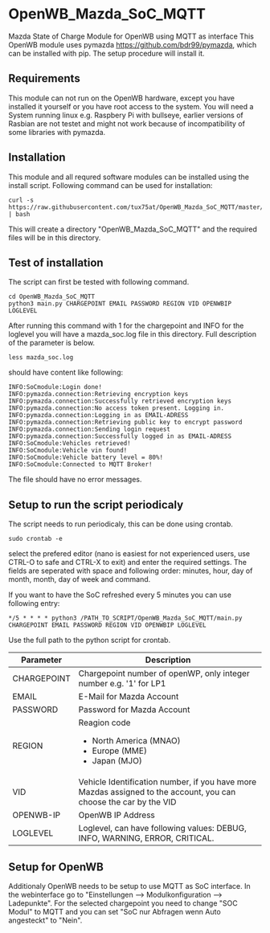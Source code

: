 # OpenWB_Mazda_SoC_MQTT
Mazda State of Charge Module for OpenWB using MQTT as interface
This OpenWB module uses pymazda https://github.com/bdr99/pymazda, which can be installed with pip. The setup procedure will install it.

## Requirements
This module can not run on the OpenWB hardware, except you have installed it yourself or you have root access to the system.
You will need a System running linux e.g. Raspbery Pi with bullseye, earlier versions of Rasbian are not testet and might not work because of incompatibility of some libraries with pymazda.

## Installation
This module and all requred software modules can be installed using the install script.
Following command can be used for installation:
```
curl -s https://raw.githubusercontent.com/tux75at/OpenWB_Mazda_SoC_MQTT/master/install.sh | bash
```
This will create a directory "OpenWB_Mazda_SoC_MQTT" and the required files will be in this directory.

## Test of installation
The script can first be tested with following command.
```
cd OpenWB_Mazda_SoC_MQTT
python3 main.py CHARGEPOINT EMAIL PASSWORD REGION VID OPENWBIP LOGLEVEL
```
After running this command with 1 for the chargepoint and INFO for the loglevel you will have a mazda_soc.log file in this directory.
Full description of the parameter is below.
```
less mazda_soc.log
```
should have content like following:
```
INFO:SoCmodule:Login done!
INFO:pymazda.connection:Retrieving encryption keys
INFO:pymazda.connection:Successfully retrieved encryption keys
INFO:pymazda.connection:No access token present. Logging in.
INFO:pymazda.connection:Logging in as EMAIL-ADRESS
INFO:pymazda.connection:Retrieving public key to encrypt password
INFO:pymazda.connection:Sending login request
INFO:pymazda.connection:Successfully logged in as EMAIL-ADRESS
INFO:SoCmodule:Vehicles retrieved!
INFO:SoCmodule:Vehicle vin found!
INFO:SoCmodule:Vehicle battery level = 80%!
INFO:SoCmodule:Connected to MQTT Broker!
```
The file should have no error messages.

## Setup to run the script periodicaly
The script needs to run periodicaly, this can be done using crontab.
```
sudo crontab -e
```

select the prefered editor (nano is easiest for not experienced users, use CTRL-O to safe and CTRL-X to exit) and enter the required settings.
The fields are seperated with space and following order: minutes, hour, day of month, month, day of week and command.

If you want to have the SoC refreshed every 5 minutes you can use following entry:
```
*/5 * * * * python3 /PATH_TO_SCRIPT/OpenWB_Mazda_SoC_MQTT/main.py CHARGEPOINT EMAIL PASSWORD REGION VID OPENWBIP LOGLEVEL
```
Use the full path to the python script for crontab.

| **Parameter** | **Description**                                                                                                   |
|---------------|-------------------------------------------------------------------------------------------------------------------|
| CHARGEPOINT   | Chargepoint number of openWP, only integer number e.g. '1' for LP1                                                |
| EMAIL         | E-Mail for Mazda Account                                                                                          |
| PASSWORD      | Password for Mazda Account                                                                                        |
| REGION        | Reagion code <br><ul><li>North America (MNAO)</li><li>Europe (MME)</li><li>Japan (MJO)</li></ul>                  |
| VID           | Vehicle Identification number, if you have more Mazdas assigned to the account, you can choose the car by the VID |
| OPENWB-IP     | OpenWB IP Address                                                                                                 |
| LOGLEVEL      | Loglevel, can have following values: DEBUG, INFO, WARNING, ERROR, CRITICAL.                                       |

## Setup for OpenWB
Additionaly OpenWB needs to be setup to use MQTT as SoC interface.
In the webinterface go to "Einstellungen --> Modulkonfiguration --> Ladepunkte".
For the selected chargepoint you need to change "SOC Modul" to MQTT and you can set "SoC nur Abfragen wenn Auto angesteckt" to "Nein".

